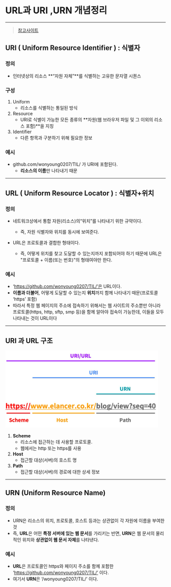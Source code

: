 # URL과 URI ,URN 개념정리

---

> [참고사이트](https://www.elancer.co.kr/blog/view?seq=74)

## URI ( Uniform Resource Identifier ) : 식별자

### 정의

- 인터넷상의 리소스 **“자원 자체”**를 식별하는 고유한 문자열 시퀀스

### 구성

1. Uniform
   - 리소스를 식별하는 통일된 방식
2. Resource
   - URI로 식별이 가능한 모든 종류의 **자원(웹 브라우저 파일 및 그 이외의 리소스 포함)**을 지칭
3. Identifier
   - 다른 항목과 구분하기 위해 필요한 정보

### 예시

- github.com/wonyoung0207/TIL/ 가 URI에 포함된다. 
  - **리소스의 이름**만 나타내기 때문

---

## URL ( Uniform Resource Locator ) : 식별자+위치

### 정의

- 네트워크상에서 통합 자원(리소스)의“위치”를 나타내기 위한 규약이다.

  - 즉, 자원 식별자와 위치를 동시에 보여준다.

- URL은 프로토콜과 결합한 형태이다.
  - 즉, 어떻게 위치를 찾고 도달할 수 있는지까지 포함되어야 하기 때문에 URL은 "프로토콜 + 이름(또는 번호)"의 형태여야만 한다. 


### 예시 

-  ‘https://github.com/wonyoung0207/TIL/’은 URL이다. 
  - **이름과 더불어**, 어떻게 도달할 수 있는지 **위치**까지 함께 나타내기 때문(프로토콜 ‘https’ 포함)
- 따라서 특정 웹 페이지의 주소에 접속하기 위해서는 웹 사이트의 주소뿐만 아니라 프로토콜(https, http, sftp, smp 등)을 함께 알아야 접속이 가능한데, 이들을 모두 나타내는 것이 URL이다

---

## URI 과 URL 구조

<img src="./images/URI와URL구조.png">

1. **Scheme**
   - 리소스에 접근하는 데 사용할 프로토콜. 
   - 웹에서는 http 또는 https를 사용
2. **Host**
   - 접근할 대상(서버)의 호스트 명
3. **Path**
   - 접근할 대상(서버)의 경로에 대한 상세 정보

---

## URN (Uniform Resource Name)

### 정의

- URN은 리소스의 위치, 프로토콜, 호스트 등과는 상관없이 각 자원에 이름을 부여한 것
- 즉, **URL**은 어떤 **특정 서버에 있는 웹 문서**를 가리키는 반면, **URN**은 웹 문서의 물리적인 위치와 **상관없이 웹 문서 자체**를 나타낸다.

### 예시

- **URL**은 프로토콜인 https와 페이지 주소를 함께 포함한 ‘https://github.com/wonyoung0207/TIL/’ 이다.  
- 여기서 **URN**은 ‘/wonyoung0207/TIL/’ 이다. 